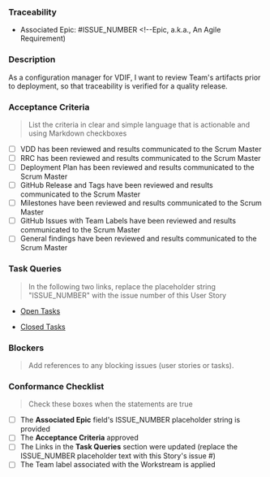 <!--
- Unless it is further decomposed, a User Story should be able to be completed in a single sprint.
- For bi-directional traceability purposes, User stories must include links to an Epic included in the build plan and the Tasks that will implement the desired functionality.
-->
### Traceability

- Associated Epic: #ISSUE_NUMBER  <!--Epic, a.k.a., An Agile Requirement)

### Description
As a configuration manager for VDIF, I want to review Team's artifacts prior to deployment, so that traceability is verified for a quality release.

### Acceptance Criteria	
> List the criteria in clear and simple language that is actionable and using Markdown checkboxes 

- [ ] VDD has been reviewed and results communicated to the Scrum Master
- [ ] RRC has been reviewed and results communicated to the Scrum Master
- [ ] Deployment Plan has been reviewed and results communicated to the Scrum Master
- [ ] GitHub Release and Tags have been reviewed and results communicated to the Scrum Master
- [ ] Milestones have been reviewed and results communicated to the Scrum Master
- [ ] GitHub Issues with Team Labels have been reviewed and results communicated to the Scrum Master
- [ ] General findings have been reviewed and results communicated to the Scrum Master

### Task Queries
> In the following two links, replace the placeholder string "ISSUE_NUMBER" with the issue number of this User Story

- [Open Tasks](https://github.com/department-of-veterans-affairs/vdif-ep-product/issues?q=ISSUE_NO+is%3Aissue+label%3Atask+is%3Aopen)
  
- [Closed Tasks](https://github.com/department-of-veterans-affairs/vdif-ep-product/issues?q=ISSUE_NO+is%3Aissue+label%3Atask+is%3Aclosed)

### Blockers
> Add references to any blocking issues (user stories or tasks).


### Conformance Checklist
> Check these boxes when the statements are true

- [ ] The **Associated Epic** field's ISSUE_NUMBER placeholder string is provided
- [ ] The **Acceptance Criteria** approved <!--(i.e., the Workstream PM or a designate determines the criteria are correctly stated.-->
- [ ] The Links in the **Task Queries** section were updated (replace the ISSUE_NUMBER placeholder text with this Story's issue #)
- [ ] The Team label associated with the Workstream is applied
